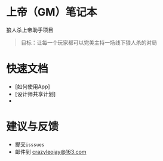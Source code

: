 # 上帝（GM）笔记本

狼人杀上帝助手项目

> 目标：让每一个玩家都可以完美主持一场线下狼人杀的对局



# 快速文档

- [如何使用App]
- [设计师共享计划]
- 





# 建议与反馈

- 提交`isssues`
- 邮件到 crazyleojay@163.com